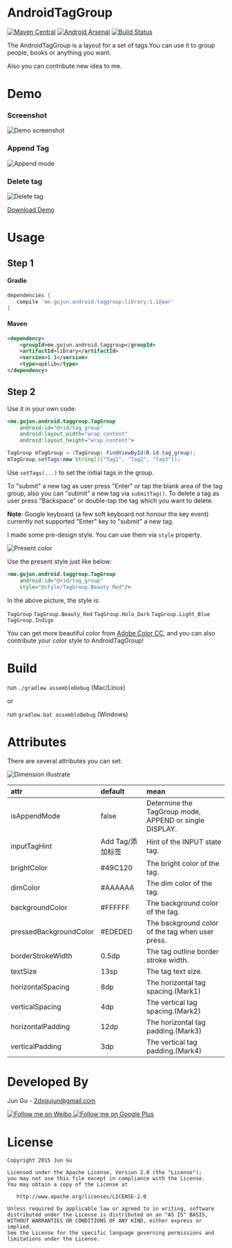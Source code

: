 # AndroidTagGroup

[![Maven Central](https://maven-badges.herokuapp.com/maven-central/me.gujun.android.taggroup/library/badge.svg?style=flat)](https://maven-badges.herokuapp.com/maven-central/me.gujun.android.taggroup/library)
[![Android Arsenal](https://img.shields.io/badge/Android%20Arsenal-AndroidTagGroup-brightgreen.svg?style=flat)](https://android-arsenal.com/details/1/1539)
[![Build Status](https://travis-ci.org/2dxgujun/AndroidTagGroup.png?branch=master)](https://travis-ci.org/2dxgujun/AndroidTagGroup)

The AndroidTagGroup is a layout for a set of tags.You can use it to group people, books or anything you want.

Also you can contribute new idea to me.


# Demo

### Screenshot
![Demo screenshot](http://ww2.sinaimg.cn/large/bce2dea9gw1epouvl2mvuj20dw0ehmyb.jpg)

### Append Tag
![Append mode](http://ww4.sinaimg.cn/large/bce2dea9gw1epouw5y9ijj20dw06dt8x.jpg)

### Delete tag
![Delete tag](http://ww3.sinaimg.cn/large/bce2dea9gw1epouweadrqj20dw05dglt.jpg)

[Download Demo](https://github.com/2dxgujun/AndroidTagGroup/releases/download/v1.0/AndroidTagGroup-Demo-v1.2.apk)

# Usage

## Step 1

#### Gradle
```groovy
dependencies {
   compile 'me.gujun.android.taggroup:library:1.1@aar'
}
```

#### Maven
```xml
<dependency>
    <groupId>me.gujun.android.taggroup</groupId>
    <artifactId>library</artifactId>
    <version>1.1</version>
    <type>apklib</type>
</dependency>
```

## Step 2

Use it in your own code:
```xml
<me.gujun.android.taggroup.TagGroup
    android:id="@+id/tag_group"
    android:layout_width="wrap_content"
    android:layout_height="wrap_content">
```

```java
TagGroup mTagGroup = (TagGroup) findViewById(R.id.tag_group);
mTagGroup.setTags(new String[]{"Tag1", "Tag2", "Tag3"});
```

Use `setTags(...)` to set the initial tags in the group.

To "submit" a new tag as user press "Enter" or tap the blank area of the tag group, also you can "submit" a new tag via `submitTag()`.
To delete a tag as user press "Backspace" or double-tap the tag which you want to delete.

**Note**: Google keyboard (a few soft keyboard not honour the key event) currently not supported "Enter" key to "submit" a new tag.

I made some pre-design style. You can use them via `style` property.

![Present color](http://ww4.sinaimg.cn/large/bce2dea9gw1epouwn8og4j20dw0a5aal.jpg)

Use the present style just like below:

```xml
<me.gujun.android.taggroup.TagGroup
    android:id="@+id/tag_group"
    style="@style/TagGroup.Beauty_Red"/>
```

In the above picture, the style is:

`TagGroup`
`TagGroup.Beauty_Red`
`TagGroup.Holo_Dark`
`TagGroup.Light_Blue`
`TagGroup.Indigo`

You can get more beautiful color from [Adobe Color CC](https://color.adobe.com), and you can also contribute your color style to AndroidTagGroup!

# Build

run `./gradlew assembleDebug` (Mac/Linux)

or

run `gradlew.bat assembleDebug` (Windows)

# Attributes

There are several attributes you can set:

![Dimension illustrate](http://ww2.sinaimg.cn/large/bce2dea9gw1epov0i8x6kj20rk054q4g.jpg)

|       attr        	|     default      |                         mean                          	 |
|:--------------------- |:---------------- |:------------------------------------------------------- |
| isAppendMode      	| false            | Determine the TagGroup mode, APPEND or single DISPLAY.  |
| inputTagHint   	    | Add Tag/添加标签  | Hint of the INPUT state tag.                            |
| brightColor	        | #49C120          | The bright color of the tag.                            |
| dimColor          	| #AAAAAA          | The dim color of the tag.                           	 |
| backgroundColor       | #FFFFFF          | The background color of the tag.                        |
| pressedBackgroundColor| #EDEDED          | The background color of the tag when user press.        |
| borderStrokeWidth     | 0.5dp            | The tag outline border stroke width.        	         |
| textSize          	| 13sp             | The tag text size.                                  	 |
| horizontalSpacing     | 8dp              | The horizontal tag spacing.(Mark1)                      |
| verticalSpacing  	    | 4dp              | The vertical tag spacing.(Mark2)                      	 |
| horizontalPadding	    | 12dp             | The horizontal tag padding.(Mark3)                      |
| verticalPadding  	    | 3dp              | The vertical tag padding.(Mark4)                        |

# Developed By

Jun Gu - <2dxgujun@gmail.com>

<a href="http://weibo.com/2dxgujun">
  <img alt="Follow me on Weibo" src="http://ww4.sinaimg.cn/large/bce2dea9gw1epjhk9h9m6j20230233yb.jpg"/>
</a>
<a href="https://plus.google.com/u/0/113657331852211913645">
  <img alt="Follow me on Google Plus" src="http://ww1.sinaimg.cn/large/bce2dea9gw1epjhbx0ouij2023023jr6.jpg"/>
</a>

# License

    Copyright 2015 Jun Gu

    Licensed under the Apache License, Version 2.0 (the "License");
    you may not use this file except in compliance with the License.
    You may obtain a copy of the License at

       http://www.apache.org/licenses/LICENSE-2.0

    Unless required by applicable law or agreed to in writing, software
    distributed under the License is distributed on an "AS IS" BASIS,
    WITHOUT WARRANTIES OR CONDITIONS OF ANY KIND, either express or implied.
    See the License for the specific language governing permissions and
    limitations under the License.